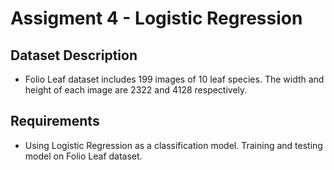 # Assigment 4 - Logistic Regression

## Dataset Description

- Folio Leaf dataset includes 199 images of 10 leaf species. The width and height of
each image are 2322 and 4128 respectively.

## Requirements

- Using Logistic Regression as a classification model. Training and testing model
on Folio Leaf dataset.
